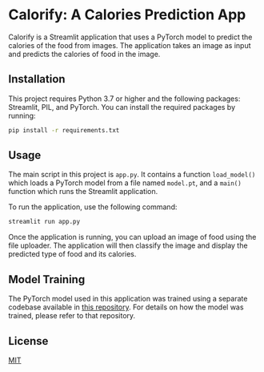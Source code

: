 # Calorify: A Calories Prediction App

Calorify is a Streamlit application that uses a PyTorch model to predict the calories of the food from images. The application takes an image as input and predicts the calories of food in the image.

## Installation

This project requires Python 3.7 or higher and the following packages: Streamlit, PIL, and PyTorch. You can install the required packages by running:
```bash
pip install -r requirements.txt
```

## Usage

The main script in this project is `app.py`. It contains a function `load_model()` which loads a PyTorch model from a file named `model.pt`, and a `main()` function which runs the Streamlit application.

To run the application, use the following command:
```bash
streamlit run app.py
```
Once the application is running, you can upload an image of food using the file uploader. The application will then classify the image and display the predicted type of food and its calories.

## Model Training

The PyTorch model used in this application was trained using a separate codebase available in [this repository](https://github.com/Ponynie/Popular-Food_Image-Classification.git). For details on how the model was trained, please refer to that repository.



## License

[MIT](https://choosealicense.com/licenses/mit/)
